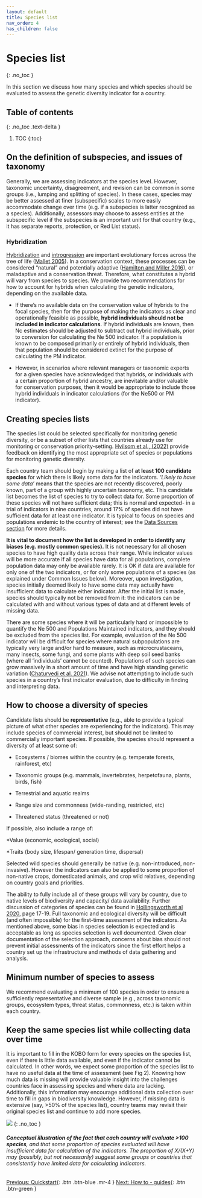 ```yaml
---
layout: default
title: Species list
nav_order: 4
has_children: false
---
```


# Species list
{: .no_toc }

In this section we discuss how many species and which species should be evaluated to assess the genetic diversity indicator for a country.

## Table of contents
{: .no_toc .text-delta }

1. TOC
{:toc}

## On the definition of subspecies, and issues of taxonomy

Generally, we are assessing indicators at the species level. However, taxonomic uncertainty, disagreement, and revision can be common in some groups (i.e., lumping and splitting of species). In these cases, species may be better assessed at finer (subspecific) scales to more easily accommodate change over time (e.g. if a subspecies is latter recognized as a species). Additionally, assessors may choose to assess entities at the subspecific level if the subspecies is an important unit for that country (e.g., it has separate reports, protection, or Red List status).

### Hybridization
[Hybridization](https://ccgenetics.github.io/guidelines-genetic-diversity-indicators/docs/7_Glossary/Glossary.html#metapopulations) and [introgression](https://ccgenetics.github.io/guidelines-genetic-diversity-indicators/docs/7_Glossary/Glossary.html#metapopulations) are important evolutionary forces across the tree of life ([Mallet 2005](https://www.cell.com/trends/ecology-evolution/abstract/S0169-5347(05)00039-X?cc=y%3Fcc%3Dy)). In a conservation context, these processes can be considered “natural” and potentially adaptive ([Hamilton and Miller 2016](https://doi.org/10.1111/cobi.12574)), or maladaptive and a conservation threat. Therefore, what constitutes a hybrid will vary from species to species. We provide two recommendations for how to account for hybrids when calculating the genetic indicators, depending on the available data.

* If there’s no available data on the conservation value of hybrids to the focal species, then for the purpose of making the indicators as clear and operationally feasible as possible, **hybrid individuals should not be included in indicator calculations**. If hybrid individuals are known, then Nc estimates should be adjusted to subtract out hybrid individuals, prior to conversion for calculating the Ne 500 indicator. If a population is known to be composed primarily or entirely of hybrid individuals, then that population should be considered extinct for the purpose of calculating the PM indicator.

* However, in scenarios where relevant managers or taxonomic experts for a given species have acknowledged that hybrids, or individuals with a certain proportion of hybrid ancestry, are inevitable and/or valuable for conservation purposes, then it would be appropriate to include those hybrid individuals in indicator calculations (for the Ne500 or PM indicator).

## Creating species lists 

The species list could be selected specifically for monitoring genetic diversity, or be a subset of other lists that countries already use for monitoring or conservation priority-setting. [Hvilsom et al., (2022)](https://www.iucn.org/resources/publication/selecting-species-and-populations-monitoring-genetic-diversity) provide feedback on identifying the most appropriate set of species or populations for monitoring genetic diversity.

Each country team should begin by making a list of **at least 100 candidate species** for which there is likely some data for the indicators. *‘Likely to have some data’* means that the species are not recently discovered, poorly known, part of a group with highly uncertain taxonomy, etc. This candidate list becomes the list of species to try to collect data for. Some proportion of these species will not have sufficient data; this is normal and expected- in a trial of indicators in nine countries, around 17% of species did not have sufficient data for at least one indicator. It is typical to focus on species and populations endemic to the country of interest; see the [Data Sources section](https://ccgenetics.github.io/guidelines-genetic-diversity-indicators/docs/5_Data_collection/Data_sources.html#process-to-identify-data-from-different-sources-manual-expert-automated-to-assess-genetic-indicators-for-a-set-of-species-adapted-from-hoban-et-al-2023) for more details.

**It is vital to document how the list is developed in order to identify any biases (e.g. mostly common species).** It is not necessary for all chosen species to have high quality data across their range. While indicator values will be more accurate if all species have data for all populations, complete population data may only be available rarely. It is OK if data are available for only one of the two indicators, or for only some populations of a species (as explained under Common Issues below). Moreover, upon investigation, species initially deemed likely to have some data may actually have insufficient data to calculate either indicator. After the initial list is made, species should typically not be removed from it: the indicators can be calculated with and without various types of data and at different levels of missing data.

There are some species where it will be particularly hard or impossible to quantify the Ne 500 and Populations Maintained indicators, and they should be excluded from the species list. For example, evaluation of the Ne 500 indicator will be difficult for species where natural subpopulations are typically very large and/or hard to measure, such as microcrustaceans, many insects, some fungi, and some plants with deep soil seed banks (where all ‘individuals’ cannot be counted). Populations of such species can grow massively in a short amount of time and have high standing genetic variation ([Chaturvedi et al. 2021](https://www.nature.com/articles/s41467-021-24581-z)). We advise not attempting to include such species in a country’s first indicator evaluation, due to difficulty in finding and interpreting data.


## How to choose a diversity of species

Candidate lists should be **representative** (e.g., able to provide a typical picture of what other species are experiencing for the indicators). This may include species of commercial interest, but should not be limited to commercially important species. If possible, the species should represent a diversity of at least some of: 

* Ecosystems / biomes within the country (e.g. temperate forests, rainforest, etc)

* Taxonomic groups (e.g. mammals, invertebrates, herpetofauna, plants, birds, fish)

* Terrestrial and aquatic realms

* Range size and commonness (wide-randing, restricted, etc)

* Threatened status (threatened or not)

If possible, also include a range of:

*Value (economic, ecological, social) 

*Traits (body size, lifespan/ generation time, dispersal)

Selected wild species should generally be native (e.g. non-introduced, non-invasive). However the indicators can also be applied to some proportion of non-native crops, domesticated animals, and crop wild relatives, depending on country goals and priorities.


The ability to fully include all of these groups will vary by country, due to native levels of biodiversity and capacity/ data availability. Further discussion of categories of species can be found in [Hollingsworth et al 2020](http://nora.nerc.ac.uk/id/eprint/526707/1/N526707CR.pdf), page 17-19. Full taxonomic and ecological diversity will be difficult (and often impossible) for the first-time assessment of the indicators. As mentioned above, some bias in species selection is expected and is acceptable as long as species selection is well documented. Given clear documentation of the selection approach, concerns about bias should not prevent initial assessments of the indicators since the first effort helps a country set up the infrastructure and methods of data gathering and analysis. 

## Minimum number of species to assess 

We recommend evaluating a minimum of 100 species in order to ensure a sufficiently representative and diverse sample (e.g., across taxonomic groups, ecosystem types, threat status, commonness, etc.) is taken within each country.

## Keep the same species list while collecting data over time

It is important to fill in the KOBO form for every species on the species list, even if there is little data available, and even if the indicator cannot be calculated. In other words, we expect some proportion of the species list to have no useful data at the time of assessment (see Fig 2). Knowing how much data is missing will provide valuable insight into the challenges countries face in assessing species and where data are lacking. Additionally, this information may encourage additional data collection over time to fill in gaps in biodiversity knowledge. However, if missing data is extensive (say, >50% of the species list), country teams may revisit their original species list and continue to add more species. 

![](New_Species_list_Fig1.png)
{: .no_toc }
###### **Conceptual illustration of the fact that each country will evaluate >100 species**, and that some proportion of species evaluated will have insufficient data for calculation of the indicators.  The proportion of X/(X+Y) may (possibly, but not necessarily) suggest some groups or countries that consistently have limited data for calculating indicators.

[Previous: Quickstart](https://ccgenetics.github.io/guidelines-genetic-diversity-indicators/docs/3_Quickstart/Quickstart.html#quickstart-guide-to-genetic-indicators){: .btn .btn-blue .mr-4 }
[Next: How to - guides](https://ccgenetics.github.io/guidelines-genetic-diversity-indicators/docs/3_Howto_guides_examples/Howto_guides_examples.html#how-to---guides){: .btn .btn-green }
